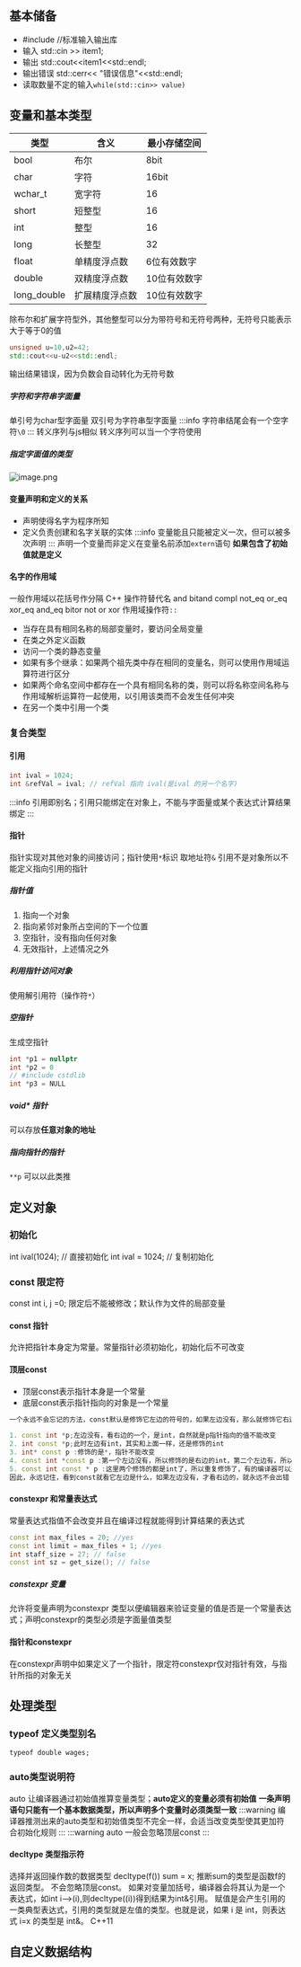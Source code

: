 ## 基本储备

- #include <iostream> //标准输入输出库
- 输入 std::cin >> item1;
- 输出 std::cout<<item1<<std::endl;
- 输出错误 std::cerr<< "错误信息"<<std::endl;
- 读取数量不定的输入`while(std::cin>> value)`

## 变量和基本类型

| 类型 | 含义 | 最小存储空间 |
| --- | --- | --- |
| bool | 布尔 | 8bit |
| char | 字符 | 16bit |
| wchar_t | 宽字符 | 16 |
| short | 短整型 | 16 |
| int | 整型 | 16 |
| long | 长整型 | 32 |
| float | 单精度浮点数 | 6位有效数字 |
| double | 双精度浮点数 | 10位有效数字 |
| long_double | 扩展精度浮点数 | 10位有效数字 |

除布尔和扩展字符型外，其他整型可以分为带符号和无符号两种，无符号只能表示大于等于0的值

```cpp
unsigned u=10,u2=42;
std::cout<<u-u2<<std::endl;
```

输出结果错误，因为负数会自动转化为无符号数

##### 字符和字符串字面量

单引号为char型字面量
双引号为字符串型字面量
:::info
字符串结尾会有一个空字符`\0`
:::
转义序列与js相似 转义序列可以当一个字符使用

##### 指定字面值的类型

![image.png](https://cdn.nlark.com/yuque/0/2023/png/22874800/1697105312905-fea33f49-4254-4b2a-b514-bb577f4ce8b0.png#averageHue=%23f1f1f1&clientId=uee16f9a1-65d1-4&from=paste&height=218&id=uf762ae7d&originHeight=218&originWidth=440&originalType=binary&ratio=1&rotation=0&showTitle=false&size=53770&status=done&style=none&taskId=ue5467c32-bba2-4022-9eac-c54fbc8991f&title=&width=440)

#### 变量声明和定义的关系

- 声明使得名字为程序所知
- 定义负责创建和名字关联的实体
:::info
变量能且只能被定义一次，但可以被多次声明
:::
声明一个变量而非定义在变量名前添加`extern`语句 **如果包含了初始值就是定义**

#### 名字的作用域

一般作用域以花括号作分隔
C++ 操作符替代名
and bitand compl not_eq or_eq xor_eq and_eq bitor not or xor
作用域操作符`::`

- 当存在具有相同名称的局部变量时，要访问全局变量
- 在类之外定义函数
- 访问一个类的静态变量
- 如果有多个继承：如果两个祖先类中存在相同的变量名，则可以使用作用域运算符进行区分
- 如果两个命名空间中都存在一个具有相同名称的类，则可以将名称空间名称与作用域解析运算符一起使用，以引用该类而不会发生任何冲突
- 在另一个类中引用一个类

### 复合类型

#### 引用

```cpp
int ival = 1024;
int &refVal = ival; // refVal 指向 ival(是ival 的另一个名字)
```

:::info
引用即别名；引用只能绑定在对象上，不能与字面量或某个表达式计算结果绑定
:::

#### 指针

指针实现对其他对象的间接访问；指针使用`*`标识
取地址符`&`
引用不是对象所以不能定义指向引用的指针

##### 指针值

1. 指向一个对象
2. 指向紧邻对象所占空间的下一个位置
3. 空指针，没有指向任何对象
4. 无效指针，上述情况之外

##### 利用指针访问对象

使用解引用符（操作符`*`）

##### 空指针

生成空指针

```cpp
int *p1 = nullptr
int *p2 = 0
// #include cstdlib
int *p3 = NULL

```

##### void* 指针

可以存放**任意对象的地址**

##### 指向指针的指针

`**p` 可以以此类推

## 定义对象

### 初始化

int ival(1024); // 直接初始化
int ival = 1024; // 复制初始化

### const 限定符

const int i, j =0;
限定后不能被修改；默认作为文件的局部变量

#### const 指针

允许把指针本身定为常量。常量指针必须初始化，初始化后不可改变

#### 顶层const

- 顶层const表示指针本身是一个常量
- 底层const表示指针指向的对象是一个常量

```c++
一个永远不会忘记的方法，const默认是修饰它左边的符号的，如果左边没有，那么就修饰它右边的符号，比如

1. const int *p;左边没有，看右边的一个，是int，自然就是p指针指向的值不能改变
2. int const *p;此时左边有int，其实和上面一样，还是修饰的int
3. int* const p :修饰的是*，指针不能改变
4. const int *const p :第一个左边没有，所以修饰的是右边的int，第二个左边有，所以修饰的是 * ，因此指针和指针指向的值都不能改变
5. const int const * p :这里两个修饰的都是int了，所以重复修饰了，有的编译器可以通过，但是会有警告，你重复修饰了，有的可能直接编译不过去
因此，永远记住，看到const就看它左边是什么，如果左边没有，才看右边的，就永远不会出错
```

#### constexpr 和常量表达式

常量表达式指值不会改变并且在编译过程就能得到计算结果的表达式

```c++
const int max_files = 20; //yes
const int limit = max_files + 1; //yes
int staff_size = 27; // false
const int sz = get_size(); // false
```

##### constexpr 变量

允许将变量声明为constexpr 类型以便编辑器来验证变量的值是否是一个常量表达式；声明constexpr的类型必须是字面量值类型

#### 指针和constexpr

在constexpr声明中如果定义了一个指针，限定符constexpr仅对指针有效，与指针所指的对象无关

## 处理类型

### typeof 定义类型别名

`typeof double wages;`

### auto类型说明符

auto 让编译器通过初始值推算变量类型；**auto定义的变量必须有初始值**
**一条声明语句只能有一个基本数据类型，所以声明多个变量时必须类型一致**
:::warning
编译器推测出来的auto类型和初始值类型不完全一样，会适当改变类型使其更加符合初始化规则
:::
:::warning
auto 一般会忽略顶层const
:::

#### decltype 类型指示符

选择并返回操作数的数据类型
decltype(f()) sum = x; 推断sum的类型是函数f的返回类型。
不会忽略顶层const。
如果对变量加括号，编译器会将其认为是一个表达式，如int i-->(i),则decltype((i))得到结果为int&引用。
赋值是会产生引用的一类典型表达式，引用的类型就是左值的类型。也就是说，如果 i 是 int，则表达式 i=x 的类型是 int&。
C++11

## 自定义数据结构

